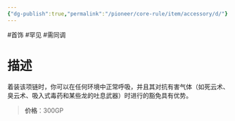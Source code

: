```yaml
---
{"dg-publish":true,"permalink":"/pioneer/core-rule/item/accessory/d/"}
---
```


#首饰 #罕见 #需同调 
# 描述
着装该项链时，你可以在任何环境中正常呼吸，并且其对抗有害气体（如死云术、臭云术、吸入式毒药和某些龙的吐息武器）时进行的豁免具有优势。

>**价格**：300GP